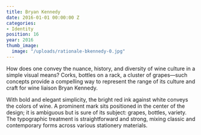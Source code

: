 ```yaml
---
title: Bryan Kennedy
date: 2016-01-01 00:00:00 Z
categories:
- Identity
position: 16
year: 2016
thumb_image:
  image: "/uploads/rationale-bkennedy-0.jpg"
---
```


How does one convey the nuance, history, and diversity of wine culture in a simple visual means? Corks, bottles on a rack, a cluster of grapes—such concepts provide a compelling way to represent the range of its culture and craft for wine liaison Bryan Kennedy.

With bold and elegant simplicity, the bright red ink against white conveys the colors of wine. A prominent mark sits positioned in the center of the design; it is ambiguous but is sure of its subject: grapes, bottles, variety. The typographic treatment is straightforward and strong, mixing classic and contemporary forms across various stationery materials.